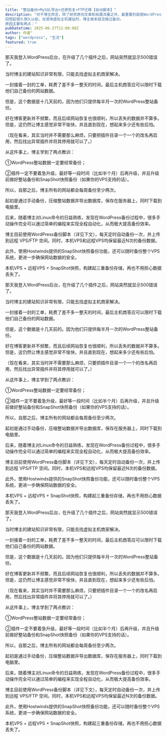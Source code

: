 ```yaml
---
title: "整站备份+MySQL导出+还原恢复+FTP迁移【自动脚本】"
description: "对于博主而言，除了研究原创文章和拓展流量之外，最重要的就是WordPress备份了。
回想起很久很久以前，在使用虚拟主机建站时，博主根本就没做过备份。
原因主要有两点："
pubDatetime: 2025-06-27T12:00:00Z
author: 作者"
tags: ["wordpress", "生活"]
featured: true
---
```

那天我登入WordPress后台，在升级了几个插件之后，网站突然就显示500错误了。

当时博主的建站知识非常有限，只能去找虚拟主机商家解决。

一封接着一封的工单，耗费了差不多一整天的时间，最后主机商答应可以限时下载他们自己备份的网站数据。

但是，这个数据是十几天前的。因为他们只提供每半月一次的WordPress整站备份。

好在博客更新并不频繁，而且后续网站恢复也很顺利，所以丢失的数据并不算多。但是，这仍然让博主感觉非常不愉快，并且直到现在，想起来多少还有些后怕。

（现在看来，其实当时并不需要那么麻烦，只要把插件目录一个一个的改名再启用，然后找出异常插件并将其停用就可以了。）

从这件事上，博主学到了两点教训：

①WordPress整站数据一定要经常备份；

②插件一定不要着急升级，最好等一段时间（比如半个月）后再升级，并且升级前做好整站备份和SnapShot快照备份（如果你的VPS支持的话）。

所以，自那之后，博主所有的网站都会每周备份至少两次。

起初是通过手动备份，压缩整站数据并导出数据库，保存在服务器上，同时下载到电脑里。

后来，随着博主对Linux命令的日益熟练，发现在WordPress备份过程中，很多手动操作完全可以通过简单的编程来实现全程自动化，从而极大提高备份效率。

博主目前使用WordPress备份脚本（详见下文），每天定时自动备份一次，并上传到远程 VPS/FTP 空间。同时，本机VPS和远程VPS均保留最近N次的备份数据。

此外，使用Hostwinds提供的SnapShot快照备份功能，还可以随时备份整个VPS系统，更进一步确保网站数据的安全。

本机VPS + 远程VPS + SnapShot快照，构建起三重备份存储，再也不用担心数据丢失了。

那天我登入WordPress后台，在升级了几个插件之后，网站突然就显示500错误了。

当时博主的建站知识非常有限，只能去找虚拟主机商家解决。

一封接着一封的工单，耗费了差不多一整天的时间，最后主机商答应可以限时下载他们自己备份的网站数据。

但是，这个数据是十几天前的。因为他们只提供每半月一次的WordPress整站备份。

好在博客更新并不频繁，而且后续网站恢复也很顺利，所以丢失的数据并不算多。但是，这仍然让博主感觉非常不愉快，并且直到现在，想起来多少还有些后怕。

（现在看来，其实当时并不需要那么麻烦，只要把插件目录一个一个的改名再启用，然后找出异常插件并将其停用就可以了。）

从这件事上，博主学到了两点教训：

①WordPress整站数据一定要经常备份；

②插件一定不要着急升级，最好等一段时间（比如半个月）后再升级，并且升级前做好整站备份和SnapShot快照备份（如果你的VPS支持的话）。

所以，自那之后，博主所有的网站都会每周备份至少两次。

起初是通过手动备份，压缩整站数据并导出数据库，保存在服务器上，同时下载到电脑里。

后来，随着博主对Linux命令的日益熟练，发现在WordPress备份过程中，很多手动操作完全可以通过简单的编程来实现全程自动化，从而极大提高备份效率。

博主目前使用WordPress备份脚本（详见下文），每天定时自动备份一次，并上传到远程 VPS/FTP 空间。同时，本机VPS和远程VPS均保留最近N次的备份数据。

此外，使用Hostwinds提供的SnapShot快照备份功能，还可以随时备份整个VPS系统，更进一步确保网站数据的安全。

本机VPS + 远程VPS + SnapShot快照，构建起三重备份存储，再也不用担心数据丢失了。

那天我登入WordPress后台，在升级了几个插件之后，网站突然就显示500错误了。

当时博主的建站知识非常有限，只能去找虚拟主机商家解决。

一封接着一封的工单，耗费了差不多一整天的时间，最后主机商答应可以限时下载他们自己备份的网站数据。

但是，这个数据是十几天前的。因为他们只提供每半月一次的WordPress整站备份。

好在博客更新并不频繁，而且后续网站恢复也很顺利，所以丢失的数据并不算多。但是，这仍然让博主感觉非常不愉快，并且直到现在，想起来多少还有些后怕。

（现在看来，其实当时并不需要那么麻烦，只要把插件目录一个一个的改名再启用，然后找出异常插件并将其停用就可以了。）

从这件事上，博主学到了两点教训：

①WordPress整站数据一定要经常备份；

②插件一定不要着急升级，最好等一段时间（比如半个月）后再升级，并且升级前做好整站备份和SnapShot快照备份（如果你的VPS支持的话）。

所以，自那之后，博主所有的网站都会每周备份至少两次。

起初是通过手动备份，压缩整站数据并导出数据库，保存在服务器上，同时下载到电脑里。

后来，随着博主对Linux命令的日益熟练，发现在WordPress备份过程中，很多手动操作完全可以通过简单的编程来实现全程自动化，从而极大提高备份效率。

博主目前使用WordPress备份脚本（详见下文），每天定时自动备份一次，并上传到远程 VPS/FTP 空间。同时，本机VPS和远程VPS均保留最近N次的备份数据。

此外，使用Hostwinds提供的SnapShot快照备份功能，还可以随时备份整个VPS系统，更进一步确保网站数据的安全。

本机VPS + 远程VPS + SnapShot快照，构建起三重备份存储，再也不用担心数据丢失了。

